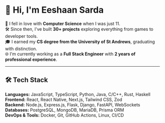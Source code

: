 # 👋 Hi, I'm Eeshaan Sarda 

🚀 I fell in love with **Computer Science** when I was just 11.  
🛠️ Since then, I've built **30+ projects** exploring everything from games to developer tools.  
🎓 I earned my **CS degree from the University of St Andrews**, graduating with distinction.  
🌐 I'm currently working as a **Full Stack Engineer** with **2 years of professional experience**.
  
---
  
## 🛠️ Tech Stack

**Languages:** JavaScript, TypeScript, Python, Java, C/C++, Rust, Haskell  
**Frontend:** React, React Native, Next.js, Tailwind CSS, Zod  
**Backend:** Node.js, Express.js, Flask, Django, FastAPI, WebSockets  
**Databases:** PostgreSQL, MongoDB, MariaDB, Prisma ORM  
**DevOps & Tools:** Docker, Git, GitHub Actions, Linux, CI/CD  


<!--
**eeshaansarda/eeshaansarda** is a ✨ _special_ ✨ repository because its `README.md` (this file) appears on your GitHub profile.

Here are some ideas to get you started:

- 🔭 I’m currently working on ...
- 🌱 I’m currently learning ...
- 👯 I’m looking to collaborate on ...
- 🤔 I’m looking for help with ...
- 💬 Ask me about ...
- 📫 How to reach me: ...
- 😄 Pronouns: ...
- ⚡ Fun fact: ...
-->
